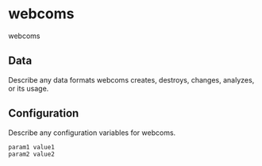# webcoms

webcoms

## Data

Describe any data formats webcoms creates, destroys, changes, analyzes, or its usage.




## Configuration

Describe any configuration variables for webcoms.

```
param1 value1
param2 value2
```
